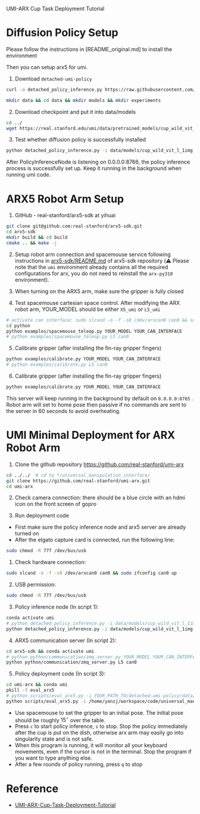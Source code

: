 UMI-ARX Cup Task Deployment Tutorial

# Diffusion Policy Setup
Please follow the instructions in [README_original.md] to install the environment

Then you can setup arx5 for umi.

1. Download `detached-umi-policy`
```bash
curl -o detached_policy_inference.py https://raw.githubusercontent.com/real-stanford/detached-umi-policy/main/detached_policy_inference.py

mkdir data && cd data && mkdir models && mkdir experiments
```

2. Download checkpoint and put it into data/models
```bash
cd ../
wget https://real.stanford.edu/umi/data/pretrained_models/cup_wild_vit_l_1img.ckpt && mv cup_wild_vit_l_1img.ckpt data/models
```

3. Test whether diffusion policy is successfully installed
```bash
python detached_policy_inference.py -i data/models/cup_wild_vit_l_1img.ckpt
```
After PolicyInferenceNode is listening on 0.0.0.0:8766, the policy inference process is successfully set up. Keep it running in the background when running umi code.


# ARX5 Robot Arm Setup
1. GitHub - real-stanford/arx5-sdk at yihuai
```bash
git clone git@github.com:real-stanford/arx5-sdk.git
cd arx5-sdk
mkdir build && cd build
cmake .. && make -j
```

2. Setup robot arm connection and spacemouse service following instructions in [arx5-sdk/README.md](arx5-sdk/README.md) of arx5-sdk repository (⚠️ Please note that the `umi` environment already contains all the required configurations for arx, you do not need to reinstall the `arx-py310` environment). 

3. When turning on the ARX5 arm, make sure the gripper is fully closed

4. Test spacemouse cartesian space control. After modifying the ARX robot arm, YOUR_MODEL should be either `X5_umi` or `L5_umi`

```bash
# activate can interface: sudo slcand -o -f -s8 /dev/arxcan0 can0 && sudo ifconfig can0 up
cd python
python examples/spacemouse_teleop.py YOUR_MODEL YOUR_CAN_INTERFACE
# python examples/spacemouse_teleop.py L5 can0
```

5. Calibrate gripper (after installing the fin-ray gripper fingers)
    
```bash
python examples/calibrate.py YOUR_MODEL YOUR_CAN_INTERFACE
# python examples/calibrate.py L5 can0
```

6. Calibrate gripper (after installing the fin-ray gripper fingers)
    
```bash
python examples/calibrate.py YOUR_MODEL YOUR_CAN_INTERFACE
```
This server will keep running in the background by default on `0.0.0.0:8765` . Robot arm will set to home pose then passive if no commands are sent to the server in 60 seconds to avoid overheating.


# UMI Minimal Deployment for ARX Robot Arm
1. Clone the github repository https://github.com/real-stanford/umi-arx
```bash
cd ../../  # cd to */universal_manipulation_interface/
git clone https://github.com/real-stanford/umi-arx.git
cd umi-arx
```

2. Check camera connection: there should be a blue circle with an hdmi icon on the front screen of gopro


4. Run deployment code
- First make sure the policy inference node and arx5 server are already turned on
- After the elgato capture card is connected, run the following line:
    
```bash
sudo chmod -R 777 /dev/bus/usb
```
1. Check hardware connection:
```bash
sudo slcand -o -f -s8 /dev/arxcan0 can0 && sudo ifconfig can0 up
```

2. USB permission:
```bash
sudo chmod -R 777 /dev/bus/usb
```

3. Policy inference node (In script 1):
```bash
conda activate umi
# python detached_policy_inference.py -i data/models/cup_wild_vit_l_1img.ckpt
python detached_policy_inference.py -i data/models/cup_wild_vit_l_1img.ckpt
```

4. ARX5 communication server (In script 2):
    
```bash
cd arx5-sdk && conda activate umi
# python python/communication/zmq_server.py YOUR_MODEL YOUR_CAN_INTERFACE
python python/communication/zmq_server.py L5 can0
```

5. Policy deployment code  (In script 3):
    
```bash
cd umi-arx && conda umi
pkill -f eval_arx5
# python scripts/eval_arx5.py -i YOUR_PATH_TO/detached-umi-policy/data/models/cup_wild_vit_l_1img.ckpt -o data/experiments/DATE --no_mirror
python scripts/eval_arx5.py -i /home/yanzj/workspace/code/universal_manipulation_interface/data/models/cup_wild_vit_l_1img.ckpt -o /home/yanzj/workspace/code/universal_manipulation_interface/data/experiments/DATE --no_mirror
```
    
- Use spacemouse to set the gripper to an initial pose. The initial pose should be roughly $15^\circ$ over the table.
- Press `c` to start policy inference, `s` to stop. Stop the policy immediately after the cup is put on the dish, otherwise arx arm may easily go into singularity state and is not safe.
- When this program is running, it will monitor all your keyboard movements, even if the cursor is not in the terminal. Stop the program if you want to type anything else.
- After a few rounds of policy running, press `q` to stop


# Reference
- [UMI-ARX-Cup-Task-Deployment-Tutorial](https://yihuai.notion.site/UMI-ARX-Cup-Task-Deployment-Tutorial-112e4c9a5c4980f1ac20fe4da261d9a1)